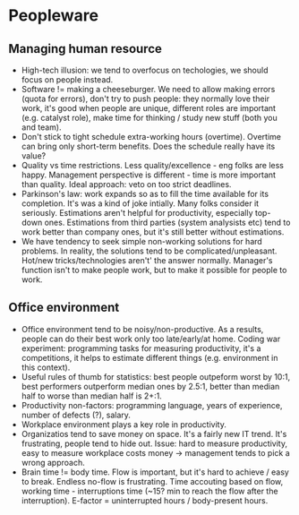 # Peopleware

## Managing human resource

*  High-tech illusion: we tend to overfocus on techologies, we should focus on people instead.
*  Software != making a cheeseburger. We need to allow making errors (quota for errors), don't try to push people: they normally love their work, it's good when people are unique, different roles are important (e.g. catalyst role), make time for thinking / study new stuff (both you and team).
*  Don't stick to tight schedule extra-working hours (overtime). Overtime can bring only short-term benefits. Does the schedule really have its value?
*  Quality vs time restrictions. Less quality/excellence - eng folks are less happy. Management perspective is different - time is more important than quality. Ideal approach: veto on too strict deadlines.
*  Parkinson's law: work expands so as to fill the time available for its completion. It's was a kind of joke intially. Many folks consider it seriously. Estimations aren't helpful for productivity, especially top-down ones. Estimations from third parties (system analysists etc) tend to work better than company ones, but it's still better without estimations. 
*  We have tendency to seek simple non-working solutions for hard problems. In reality, the solutions tend to be complicated/unpleasant. Hot/new tricks/technologies aren't' the answer normally. Manager's function isn't to make people work, but to make it possible for people to work.

## Office environment

*  Office environment tend to be noisy/non-productive. As a results, people can do their best work only too late/early/at home. Coding war experiment: programming tasks for measuring productivity, it's a competitions, it helps to estimate different things (e.g. environment in this context). 
*  Useful rules of thumb for statistics: best people outpeform worst by 10:1, best performers outperform median ones by 2.5:1, better than median half to worse than median half is 2+:1.
*  Productivity non-factors: programming language, years of experience, number of defects (?), salary.
*  Workplace environment plays a key role in productivity.
*  Organizatios tend to save money on space. It's a fairly new IT trend. It's frustrating, people tend to hide out. Issue: hard to measure productivity, easy to measure workplace costs money -> management tends to pick a wrong approach.
*  Brain time != body time. Flow is important, but it's hard to achieve / easy to break. Endless no-flow is frustrating. Time accouting based on flow, working time - interruptions time (~15? min to reach the flow after the interruption). E-factor = uninterrupted hours / body-present hours.  

